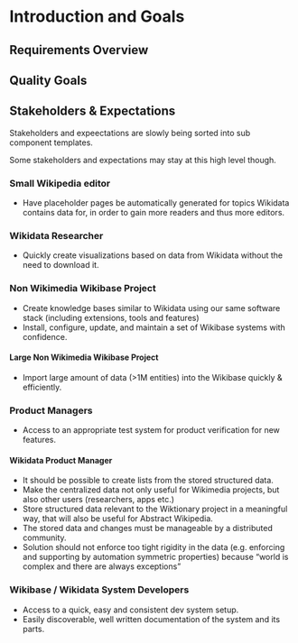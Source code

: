 # Introduction and Goals

## Requirements Overview

## Quality Goals

## Stakeholders & Expectations

Stakeholders and expeectations are slowly being sorted into sub component templates.

Some stakeholders and expectations may stay at this high level though.

### Small Wikipedia editor

- Have placeholder pages be automatically generated for topics Wikidata contains data for, in order to gain more readers and thus more editors.

### Wikidata Researcher

- Quickly create visualizations based on data from Wikidata without the need to download it.

### Non Wikimedia Wikibase Project

- Create knowledge bases similar to Wikidata using our same software stack (including extensions, tools and features)
- Install, configure, update, and maintain a set of Wikibase systems with confidence.

#### Large Non Wikimedia Wikibase Project

- Import large amount of data (>1M entities) into the Wikibase quickly & efficiently.

### Product Managers

- Access to an appropriate test system for product verification for new features.

#### Wikidata Product Manager

- It should be possible to create lists from the stored structured data.
- Make the centralized data not only useful for Wikimedia projects, but also other users (researchers, apps etc.)
- Store structured data relevant to the Wiktionary project in a meaningful way, that will also be useful for Abstract Wikipedia.
- The stored data and changes must be manageable by a distributed community.
- Solution should not enforce too tight rigidity in the data (e.g. enforcing and supporting by automation symmetric properties) because “world is complex and there are always exceptions”

### Wikibase / Wikidata System Developers

- Access to a quick, easy and consistent dev system setup.
- Easily discoverable, well written documentation of the system and its parts.
